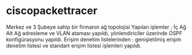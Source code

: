 # ciscopackettracer
Merkez ve 3 Şubeye sahip bir firmanın ağ topolojisi 
Yapılan işlemler ; İç Ağ Alt Ağ adresleme ve VLAN ataması yapıldı, yönlendiriciler üzerinde OSPF konfigürasyonu yapıldı. Erişim denetim listelerinden : genişletilmiş erişim denetim listesi ve standart erişim listesi işlemleri yapıldı.
